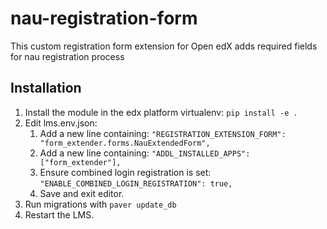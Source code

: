 # nau-registration-form
This custom registration form extension for Open edX adds required fields for nau registration process

## Installation
1. Install the module in the edx platform virtualenv: `pip install -e .`
2. Edit lms.env.json:
    1. Add a new line containing: `"REGISTRATION_EXTENSION_FORM": "form_extender.forms.NauExtendedForm",`
    2. Add a new line containing: `"ADDL_INSTALLED_APPS": ["form_extender"],`
    3. Ensure combined login registration is set: `"ENABLE_COMBINED_LOGIN_REGISTRATION": true,`
    4. Save and exit editor.
3. Run migrations with `paver update_db`
4. Restart the LMS.
